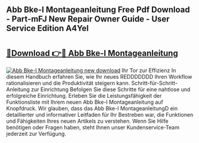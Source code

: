 ## Abb Bke-I Montageanleitung Free Pdf Download - Part-mFJ New Repair Owner Guide - User Service Edition A4Yel

# <h2><a href="http://df70up.blite.top/?on=Abb+Bke-I+Montageanleitung">🔗Download 👉🔴 Abb Bke-I Montageanleitung</a></h2>

[![Abb Bke-I Montageanleitung new download](https://i.imgur.com/lujVjoI.png)](http://df70up.blite.top/?on=Abb+Bke-I+Montageanleitung)
Ihr Tor zur Effizienz In diesem Handbuch erfahren Sie, wie Ihr neues REDDDDDDD Ihren Workflow rationalisieren und die Produktivität steigern kann. Schritt-für-Schritt-Anleitung zur Einrichtung Befolgen Sie diese Schritte für eine nahtlose und erfolgreiche Einrichtung. Erleben Sie die Leistungsfähigkeit der Funktionsliste mit Ihrem neuen Abb Bke-I Montageanleitung auf Knopfdruck. Wir glauben, dass das Abb Bke-I MontageanleitungD ein detaillierter und informativer Leitfaden für Ihr Bestreben war, die Funktionen und Fähigkeiten Ihres neuen Artikels zu verstehen. Wenn Sie Hilfe benötigen oder Fragen haben, steht Ihnen unser Kundenservice-Team jederzeit zur Verfügung.
